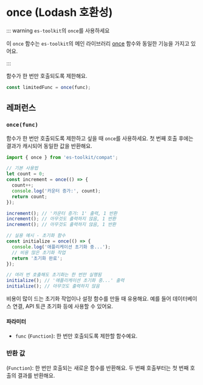 # once (Lodash 호환성)

::: warning `es-toolkit`의 `once`를 사용하세요

이 `once` 함수는 `es-toolkit`의 메인 라이브러리 [once](../../function/once.md) 함수와 동일한 기능을 가지고 있어요.

:::

함수가 한 번만 호출되도록 제한해요.

```typescript
const limitedFunc = once(func);
```

## 레퍼런스

### `once(func)`

함수가 한 번만 호출되도록 제한하고 싶을 때 `once`를 사용하세요. 첫 번째 호출 후에는 결과가 캐시되어 동일한 값을 반환해요.

```typescript
import { once } from 'es-toolkit/compat';

// 기본 사용법
let count = 0;
const increment = once(() => {
  count++;
  console.log('카운터 증가:', count);
  return count;
});

increment(); // '카운터 증가: 1' 출력, 1 반환
increment(); // 아무것도 출력하지 않음, 1 반환
increment(); // 아무것도 출력하지 않음, 1 반환

// 실용 예시 - 초기화 함수
const initialize = once(() => {
  console.log('애플리케이션 초기화 중...');
  // 비용 많은 초기화 작업
  return '초기화 완료';
});

// 여러 번 호출해도 초기화는 한 번만 실행됨
initialize(); // '애플리케이션 초기화 중...' 출력
initialize(); // 아무것도 출력하지 않음
```

비용이 많이 드는 초기화 작업이나 설정 함수를 만들 때 유용해요. 예를 들어 데이터베이스 연결, API 토큰 초기화 등에 사용할 수 있어요.

#### 파라미터

- `func` (`Function`): 한 번만 호출되도록 제한할 함수예요.

### 반환 값

(`Function`): 한 번만 호출되는 새로운 함수를 반환해요. 두 번째 호출부터는 첫 번째 호출의 결과를 반환해요.
